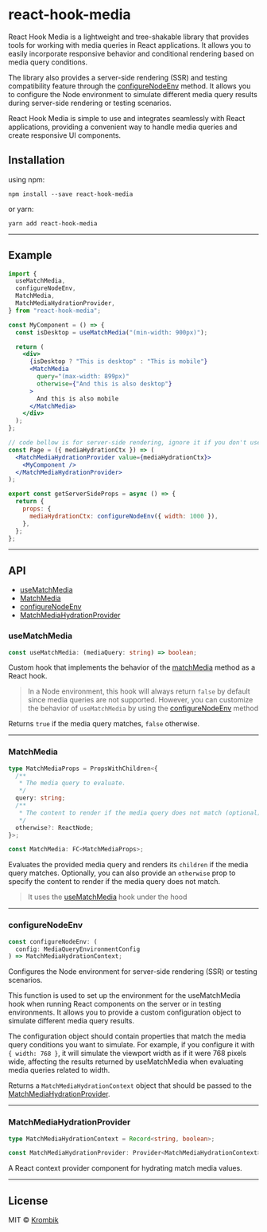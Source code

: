 # react-hook-media

React Hook Media is a lightweight and tree-shakable library that provides tools for working with media queries in React applications. It allows you to easily incorporate responsive behavior and conditional rendering based on media query conditions.

The library also provides a server-side rendering (SSR) and testing compatibility feature through the [configureNodeEnv](#configurenodeenv) method. It allows you to configure the Node environment to simulate different media query results during server-side rendering or testing scenarios.

React Hook Media is simple to use and integrates seamlessly with React applications, providing a convenient way to handle media queries and create responsive UI components.

## Installation

using npm:

```
npm install --save react-hook-media
```

or yarn:

```
yarn add react-hook-media
```

---

## Example

```jsx
import {
  useMatchMedia,
  configureNodeEnv,
  MatchMedia,
  MatchMediaHydrationProvider,
} from "react-hook-media";

const MyComponent = () => {
  const isDesktop = useMatchMedia("(min-width: 900px)");

  return (
    <div>
      {isDesktop ? "This is desktop" : "This is mobile"}
      <MatchMedia
        query="(max-width: 899px)"
        otherwise={"And this is also desktop"}
      >
        And this is also mobile
      </MatchMedia>
    </div>
  );
};

// code bellow is for server-side rendering, ignore it if you don't use it
const Page = ({ mediaHydrationCtx }) => (
  <MatchMediaHydrationProvider value={mediaHydrationCtx}>
    <MyComponent />
  </MatchMediaHydrationProvider>
);

export const getServerSideProps = async () => {
  return {
    props: {
      mediaHydrationCtx: configureNodeEnv({ width: 1000 }),
    },
  };
};
```

---

## API

- [useMatchMedia](#usematchmedia)
- [MatchMedia](#matchmedia)
- [configureNodeEnv](#configurenodeenv)
- [MatchMediaHydrationProvider](#matchmediahydrationprovider)

### useMatchMedia

```ts
const useMatchMedia: (mediaQuery: string) => boolean;
```

Custom hook that implements the behavior of the [matchMedia](https://developer.mozilla.org/en-US/docs/Web/API/Window/matchMedia) method as a React hook.

> In a Node environment, this hook will always return `false` by default since media queries are not supported. However, you can customize the behavior of `useMatchMedia` by using the [configureNodeEnv](#configurenodeenv) method

Returns `true` if the media query matches, `false` otherwise.

---

### MatchMedia

```ts
type MatchMediaProps = PropsWithChildren<{
  /**
   * The media query to evaluate.
   */
  query: string;
  /**
   * The content to render if the media query does not match (optional).
   */
  otherwise?: ReactNode;
}>;

const MatchMedia: FC<MatchMediaProps>;
```

Evaluates the provided media query and renders its `children` if the media query matches. Optionally, you can also provide an `otherwise` prop to specify the content to render if the media query does not match.

> It uses the [useMatchMedia](#usematchmedia) hook under the hood

---

### configureNodeEnv

```ts
const configureNodeEnv: (
  config: MediaQueryEnvironmentConfig
) => MatchMediaHydrationContext;
```

Configures the Node environment for server-side rendering (SSR) or testing scenarios.

This function is used to set up the environment for the useMatchMedia hook when running React components on the server or in testing environments. It allows you to provide a custom configuration object to simulate different media query results.

The configuration object should contain properties that match the media query conditions you want to simulate. For example, if you configure it with `{ width: 768 }`, it will simulate the viewport width as if it were 768 pixels wide, affecting the results returned by useMatchMedia when evaluating media queries related to width.

Returns a `MatchMediaHydrationContext` object that should be passed to the [MatchMediaHydrationProvider](#matchmediahydrationprovider).

---

### MatchMediaHydrationProvider

```ts
type MatchMediaHydrationContext = Record<string, boolean>;

const MatchMediaHydrationProvider: Provider<MatchMediaHydrationContext>;
```

A React context provider component for hydrating match media values.

---

## License

MIT © [Krombik](https://github.com/Krombik)
